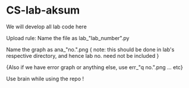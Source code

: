 # CS-lab-aksum
We will develop all lab code here


Upload rule:
  Name the file as lab_"lab_number".py

  Name the graph as ana_"no.".png { note: this should be done in lab's respective directory, and hence lab no. need not be included }
  
  {Also if we have error graph or anything else, use err_"q no.".png ... etc}
  
Use brain while using the repo !
  
